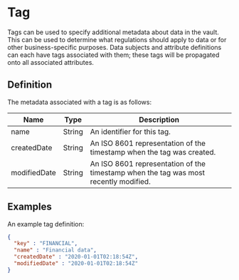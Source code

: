 # Tag

Tags can be used to specify additional metadata about data in the vault. This can be used to determine what regulations should apply to data or for other business-specific purposes. Data subjects and attribute definitions can each have tags associated with them; these tags will be propagated onto all associated attributes.

## Definition

The metadata associated with a tag is as follows:

|Name |Type |Description|
|-----|-----|-----------|
|name|String|An identifier for this tag.|
|createdDate|String|An ISO 8601 representation of the timestamp when the tag was created.|
|modifiedDate|String|An ISO 8601 representation of the timestamp when the tag was most recently modified.|

## Examples

An example tag definition:

```json
{
  "key" : "FINANCIAL",
  "name" : "Financial data",
  "createdDate" : "2020-01-01T02:18:54Z",
  "modifiedDate" : "2020-01-01T02:18:54Z"
}
```
